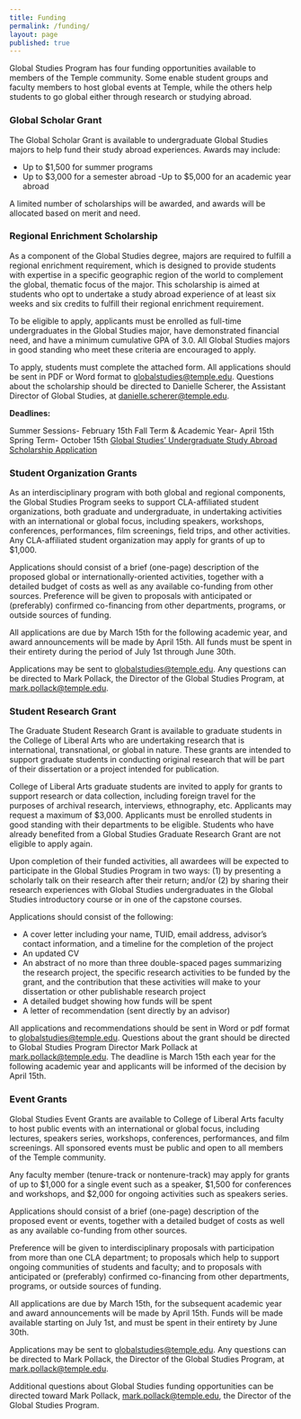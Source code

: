 ```yaml
---
title: Funding
permalink: /funding/
layout: page
published: true
---
```

Global Studies Program has four funding opportunities available to members of the Temple community. Some enable student groups and faculty members to host global events at Temple, while the others help students to go global either through research or studying abroad.

### Global Scholar Grant

The Global Scholar Grant is available to undergraduate Global Studies majors to help fund their study abroad experiences. Awards may include:

- Up to $1,500 for summer programs
- Up to $3,000 for a semester abroad
-Up to $5,000 for an academic year abroad

A limited number of scholarships will be awarded, and awards will be allocated based on merit and need.

### Regional Enrichment Scholarship

As a component of the Global Studies degree, majors are required to fulfill a regional enrichment requirement, which is designed to provide students with expertise in a specific geographic region of the world to complement the global, thematic focus of the major. This scholarship is aimed at students who opt to undertake a study abroad experience of at least six weeks and six credits to fulfill their regional enrichment requirement.

To be eligible to apply, applicants must be enrolled as full-time undergraduates in the Global Studies major, have demonstrated financial need, and have a minimum cumulative GPA of 3.0. All Global Studies majors in good standing who meet these criteria are encouraged to apply.

To apply, students must complete the attached form. All applications should be sent in PDF or Word format to globalstudies@temple.edu. Questions about the scholarship should be directed to Danielle Scherer, the Assistant Director of Global Studies, at danielle.scherer@temple.edu.

**Deadlines:**

Summer Sessions- February 15th
Fall Term & Academic Year- April 15th
Spring Term- October 15th
[Global Studies’ Undergraduate Study Abroad Scholarship Application](http://www.cla.temple.edu/wp-content/uploads/2016/04/Global-Studies-Study-Abroad-Scholarship.docx)

### Student Organization Grants

As an interdisciplinary program with both global and regional components, the Global Studies Program seeks to support CLA-affiliated student organizations, both graduate and undergraduate, in undertaking activities with an international or global focus, including speakers, workshops, conferences, performances, film screenings, field trips, and other activities. Any CLA-affiliated student organization may apply for grants of up to $1,000.

Applications should consist of a brief (one-page) description of the proposed global or internationally-oriented activities, together with a detailed budget of costs as well as any available co-funding from other sources. Preference will be given to proposals with anticipated or (preferably) confirmed co-financing from other departments, programs, or outside sources of funding.

All applications are due by March 15th for the following academic year, and award announcements will be made by April 15th. All funds must be spent in their entirety during the period of July 1st through June 30th.

Applications may be sent to globalstudies@temple.edu. Any questions can be directed to Mark Pollack, the Director of the Global Studies Program, at [mark.pollack@temple.edu](mark.pollack@temple.edu).

### Student Research Grant

The Graduate Student Research Grant is available to graduate students in the College of Liberal Arts who are undertaking research that is international, transnational, or global in nature. These grants are intended to support graduate students in conducting original research that will be part of their dissertation or a project intended for publication.

College of Liberal Arts graduate students are invited to apply for grants to support research or data collection, including foreign travel for the purposes of archival research, interviews, ethnography, etc. Applicants may request a maximum of $3,000. Applicants must be enrolled students in good standing with their departments to be eligible. Students who have already benefited from a Global Studies Graduate Research Grant are not eligible to apply again.

Upon completion of their funded activities, all awardees will be expected to participate in the Global Studies Program in two ways: (1) by presenting a scholarly talk on their research after their return; and/or (2) by sharing their research experiences with Global Studies undergraduates in the Global Studies introductory course or in one of the capstone courses.

Applications should consist of the following:

- A cover letter including your name, TUID, email address, advisor’s contact information, and a timeline for the completion of the project
- An updated CV
- An abstract of no more than three double-spaced pages summarizing the research project, the specific research activities to be funded by the grant, and the contribution that these activities will make to your dissertation or other publishable research project
- A detailed budget showing how funds will be spent
- A letter of recommendation (sent directly by an advisor)

All applications and recommendations should be sent in Word or pdf format to [globalstudies@temple.edu](globalstudies@temple.edu). Questions about the grant should be directed to Global Studies Program Director Mark Pollack at [mark.pollack@temple.edu](mark.pollack@temple.edu). The deadline is March 15th each year for the following academic year and applicants will be informed of the decision by April 15th.

### Event Grants

Global Studies Event Grants are available to College of Liberal Arts faculty to host public events with an international or global focus, including lectures, speakers series, workshops, conferences, performances, and film screenings. All sponsored events must be public and open to all members of the Temple community.

Any faculty member (tenure-track or nontenure-track) may apply for grants of up to $1,000 for a single event such as a speaker, $1,500 for conferences and workshops, and $2,000 for ongoing activities such as speakers series.

Applications should consist of a brief (one-page) description of the proposed event or events, together with a detailed budget of costs as well as any available co-funding from other sources.

Preference will be given to interdisciplinary proposals with participation from more than one CLA department; to proposals which help to support ongoing communities of students and faculty; and to proposals with anticipated or (preferably) confirmed co-financing from other departments, programs, or outside sources of funding.

All applications are due by March 15th, for the subsequent academic year and award announcements will be made by April 15th. Funds will be made available starting on July 1st, and must be spent in their entirety by June 30th.

Applications may be sent to globalstudies@temple.edu. Any questions can be directed to Mark Pollack, the Director of the Global Studies Program, at [mark.pollack@temple.edu](mark.pollack@temple.edu).

Additional questions about Global Studies funding opportunities can be directed toward Mark Pollack, [mark.pollack@temple.edu](mailto:mark.pollack@temple.edu), the Director of the Global Studies Program.

